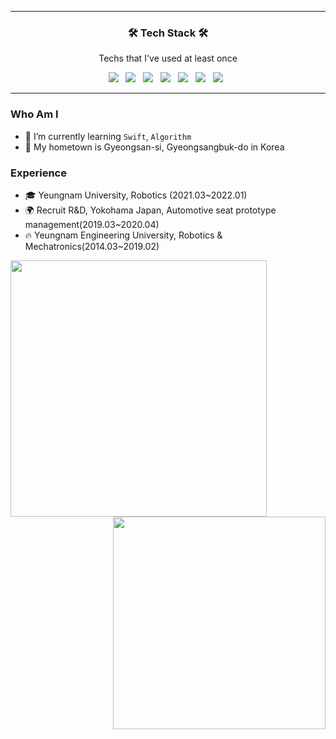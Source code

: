 <hr>
<h3 align="center"><b>🛠 Tech Stack 🛠</b></h3>
<p align="center"> Techs that I've used at least once </p>
<p align="center">
<img src="https://img.shields.io/badge/-Swift-F05138?style=flat&logo=Swift&logoColor=white"/></a> &nbsp 
<img src="https://img.shields.io/badge/-Python-000000?style=flat&logo=Python&logoColor=white"/></a> &nbsp 
<img src="https://img.shields.io/badge/HTML5-E34F26?style=flat-square&logo=HTML5&logoColor=white"/></a> &nbsp
<img src="https://img.shields.io/badge/CSS3-1572B6?style=flat-square&logo=CSS3&logoColor=white"/></a> &nbsp
<img src="https://img.shields.io/badge/JavaScript-F7DF1E?style=flat-square&logo=JavaScript&logoColor=white"/></a> &nbsp
<img src="https://img.shields.io/badge/React-61DAFB?style=flat-square&logo=React&logoColor=white"/></a> &nbsp
<img src="https://img.shields.io/badge/SQLite-003B57?style=flat-square&logo=SQLite&logoColor=white"/></a> &nbsp
<hr>

### Who Am I

- 🌱 I’m currently learning `Swift`, `Algorithm`
- 🚅 My hometown is Gyeongsan-si, Gyeongsangbuk-do in Korea


### Experience

- 🎓 Yeungnam University, Robotics (2021.03~2022.01)
- 🌍 Recruit R&D, Yokohama Japan, Automotive seat prototype management(2019.03~2020.04)
- 🔥 Yeungnam Engineering University, Robotics & Mechatronics(2014.03~2019.02) 

<img align="left" width="410px" src="https://github-readme-stats.vercel.app/api?username=lee02029&show_icons=true&theme=cobalt">
<img align='right' width="340px" src="https://github-readme-stats.vercel.app/api/top-langs/?username=lee02029&layout=compact">







